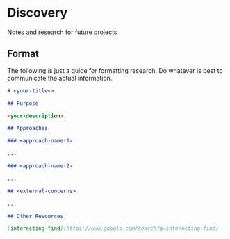 # Discovery

Notes and research for future projects

## Format

The following is just a guide for formatting research. Do whatever is best to communicate the actual information.

```md
# <your-title<>

## Purpose

<your-description>.

## Approaches

### <approach-name-1>

...

### <approach-name-2>

...

## <external-concerns>

...

## Other Resources

[interesting-find](https://www.google.com/search?q=interesting-find)
```
